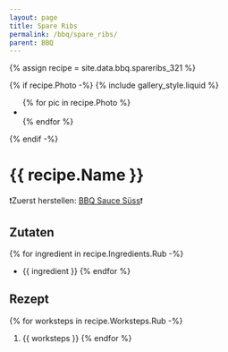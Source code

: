 ```yaml
---
layout: page
title: Spare Ribs
permalink: /bbq/spare_ribs/
parent: BBQ
---
```

{% assign recipe = site.data.bbq.spareribs_321 %}

{% if recipe.Photo -%}
{% include gallery_style.liquid %}
<ul class="image-gallery">
    {% for pic in recipe.Photo %}
        <li><a href="/assets/images/bbq/{{ pic }}" title="" class="lightbox-image gallery"><img src="/assets/images/bbq/{{ pic }}" alt="" title=""><span></span></a></li>
    {% endfor %}
</ul>
{% endif -%}

# {{ recipe.Name }}
:exclamation:Zuerst herstellen: [BBQ Sauce Süss](/bbq/bbq_sauce_suess/):exclamation:
## Zutaten
{% for ingredient in recipe.Ingredients.Rub -%}
- {{ ingredient }}
{% endfor %}

## Rezept
{% for worksteps in recipe.Worksteps.Rub -%}
1. {{ worksteps }}
{% endfor %}